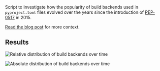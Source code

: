Script to investigate how the popularity of build backends used in
`pyproject.toml` files evolved over the years since the introduction of
[PEP-0517][] in 2015.

[PEP-0517]: https://peps.python.org/pep-0517/

[Read the blog post](https://venthur.de/2024-01-26-build-backends.html) for
more context.

## Results

![Relative distribution of build backends over time](relative.png "Relative
distribution of build backends over time")

![Absolute distribution of build backends over time](absolute.png "Absolute
distribution of build backends over time")
